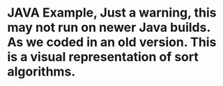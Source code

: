 # JAVA Example, Just a warning, this may not run on newer Java builds. As we coded in an old version. This is a visual representation of sort algorithms.
 
